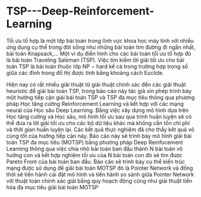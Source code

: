 # TSP---Deep-Reinforcement-Learning

Tối ưu tổ hợp là một lớp bài toán trong lĩnh vực khoa học máy tính với nhiều ứng dụng cụ thể trong
đời sống như những bài toán tìm đường đi ngắn nhất, bài toán Knapsack,... Một ví dụ điển hình cho các
bài toán tối ưu tổ hợp đó là bài toán Traveling Saleman (TSP). Việc tìm kiếm lời giải tối ưu cho bài toán
TSP là bài toán thuộc lớp NP − hard kể cả trong trường hợp trọng số giữa các đỉnh trong đồ thị
được tính bằng khoảng cách Euclide.

Hiện nay có rất nhiều giải thuật từ giải thuật chính xác đến các giải thuật heuristic để giải bài toán
TSP, trong báo cáo này tác giả xin phép trình bày một hướng tiếp cận giải bài toán TSP và TSP đa mục
tiêu thông qua phương pháp Học tăng cường Reinforcement Learning và kết hợp với các mạng neural của
Học sâu Deep Learning. Bằng việc xây dựng mô hình dựa trên Học tăng cường và Học sâu, mô hình tối
ưu sau qua trình huấn luyện sẽ có thể đưa ra lời giải tối ưu cho các bộ dữ liệu khác mà không cần tốn
chi phí và thời gian huấn luyện lại. Các kết quả thực nghiệm đã cho thấy kết quả vô cùng tốt của hướng
tiếp cận này.
Báo cáo này sẽ trình bày mô hình giải bài toán TSP đa mục tiêu (MOTSP) bằng phương pháp Deep
Reinfocement Learning thông qua việc chia nhỏ bài toán ban đầu thành N bài toán vô hướng con và
kết hợp nghiệm tối ưu của N bài toán con đó sẽ tìm được Pareto Front của bài toán ban đầu. Báo cáo sẽ
trình bày cụ thể kiến trúc mạng được sử dụng để giải bài toán MOTSP đó là Pointer Network và đồng
thời sẽ tiến hành cài đặt mô hình và tiến hành so sánh giữa Pointer Network với thuật toán chính xác
giải bằng quy hoạch động cũng như giải thuật tiến hóa đa mục tiêu giải bài toán MOTSP
